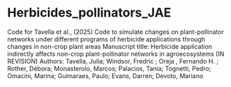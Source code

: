 # Herbicides_pollinators_JAE
Code for Tavella et al., (2025)
Code to simulate changes on plant-pollinator networks under different programs of herbicide applications through changes in non-crop plant areas Manuscript title: Herbicide application indirectly affects non-crop plant-pollinator networks in agroecosystems (IN REVISION) Authors: Tavella, Julia; Windsor, Fredric ; Oreja , Fernando H. ; Rother, Débora; Monasterolo, Marcos; Palacios, Tania; Tognetti, Pedro; Omacini, Marina; Guimaraes, Paulo; Evans, Darren; Devoto, Mariano
